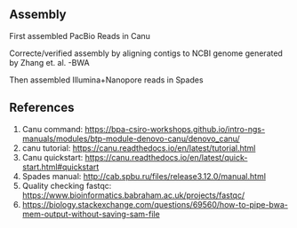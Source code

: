 ## Assembly
First assembled PacBio Reads in Canu

Correcte/verified assembly by aligning contigs to NCBI genome generated by Zhang et. al.
-BWA 

Then assembled Illumina+Nanopore reads in Spades

## References
1. Canu command: https://bpa-csiro-workshops.github.io/intro-ngs-manuals/modules/btp-module-denovo-canu/denovo_canu/
2. canu tutorial: https://canu.readthedocs.io/en/latest/tutorial.html
3. Canu quickstart: https://canu.readthedocs.io/en/latest/quick-start.html#quickstart
4. Spades manual: http://cab.spbu.ru/files/release3.12.0/manual.html
5. Quality checking fastqc: https://www.bioinformatics.babraham.ac.uk/projects/fastqc/
6. https://biology.stackexchange.com/questions/69560/how-to-pipe-bwa-mem-output-without-saving-sam-file
